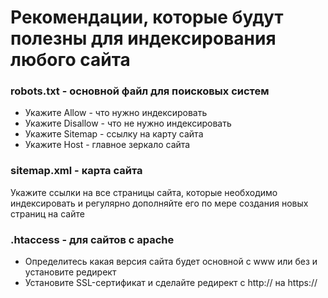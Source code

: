 # Рекомендации, которые будут полезны для индексирования любого сайта

### robots.txt - основной файл для поисковых систем
- Укажите Allow - что нужно индексировать
- Укажите Disallow - что не нужно индексировать
- Укажите Sitemap - ссылку на карту сайта
- Укажите Host - главное зеркало сайта

### sitemap.xml - карта сайта
Укажите ссылки на все страницы сайта, которые необходимо индексировать и регулярно дополняйте его по мере создания новых страниц на сайте

### .htaccess - для сайтов с apache
- Определитесь какая версия сайта будет основной с www или без и установите редирект
- Установите SSL-сертификат и сделайте редирект с http:// на https://
